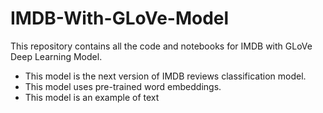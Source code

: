 # IMDB-With-GLoVe-Model
This repository contains all the code and notebooks for IMDB with GLoVe Deep Learning Model.
- This model is the next version of IMDB reviews classification model.
- This model uses pre-trained word embeddings.
- This model is an example of text 
